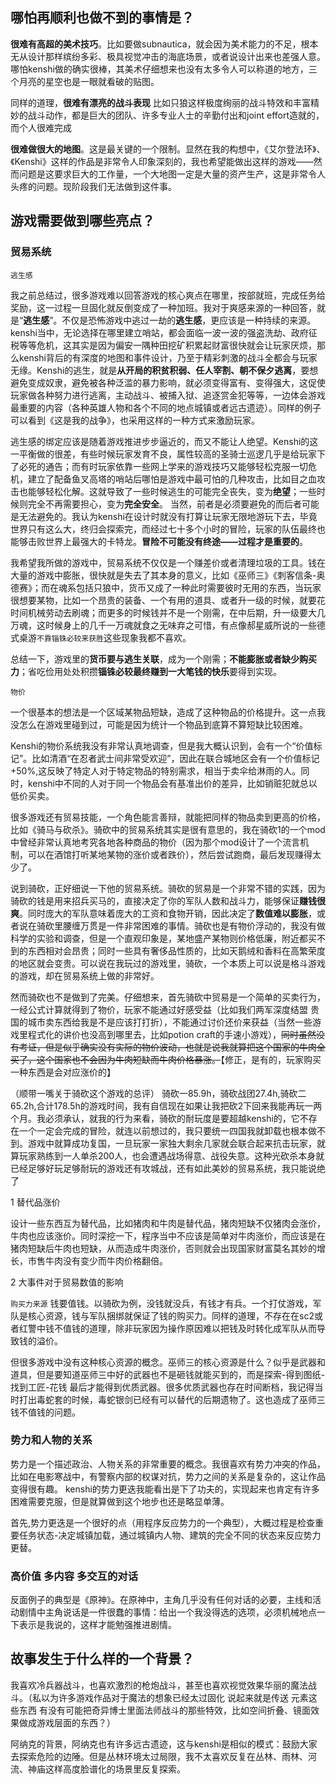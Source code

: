 ## 哪怕再顺利也做不到的事情是？
**很难有高超的美术技巧**。比如要做subnautica，就会因为美术能力的不足，根本无从设计那样缤纷多彩、极具视觉冲击的海底场景，或者说设计出来也差强人意。哪怕kenshi做的确实很棒，其美术仔细想来也没有太多令人可以称道的地方，三个月亮的星空也是一眼就看破的贴图。


同样的道理，**很难有漂亮的战斗表现** 比如只狼这样极度绚丽的战斗特效和丰富精妙的战斗动作，都是巨大的团队、许多专业人士的辛勤付出和joint effort造就的，而个人很难完成

**很难做很大的地图**。这是最关键的一个限制。显然在我的构想中，《艾尔登法环》、《Kenshi》这样的作品是非常令人印象深刻的，我也希望能做出这样的游戏——然而问题是这要求巨大的工作量，一个大地图一定是大量的资产生产，这是非常令人头疼的问题。现阶段我们无法做到这件事。

## 游戏需要做到哪些亮点？
### 贸易系统
``逃生感``

我之前总结过，很多游戏难以回答游戏的核心爽点在哪里，按部就班，完成任务给奖励，这一过程一旦固化就反倒变成了一种加班。我对于爽感来源的一种回答，就是“**逃生感**”。不仅是恐怖游戏中逃过一劫的**逃生感**，更应该是一种持续的来源。kenshi当中，无论选择在哪里建立哨站，都会面临一波一波的强盗洗劫、政府征税等等危机，这其实是因为偏安一隅种田挖矿积累起财富很快就会让玩家厌烦，那么kenshi背后的有深度的地图和事件设计，乃至于精彩刺激的战斗全都会与玩家无缘。Kenshi的逃生，就是**从开局的积贫积弱、任人宰割、朝不保夕逃离**，要想避免变成奴隶，避免被各种泛滥的暴力影响，就必须变得富有、变得强大，这促使玩家做各种努力进行逃离，主动战斗、被捕入狱、追逐赏金犯等等，一边体会游戏最重要的内容（各种英雄人物和各个不同的地点城镇或者远古遗迹）。同样的例子可以看到《这是我的战争》，也采用这样的一种方式来激励玩家。

逃生感的绑定应该是随着游戏推进步步逼近的，而又不能让人绝望。Kenshi的这一平衡做的很差，有些时候玩家发育不良，属性较高的圣骑士巡逻几乎是给玩家下了必死的通告；而有时玩家依靠一些网上学来的游戏技巧又能够轻松克服一切危机，建立了配备鱼叉高塔的哨站后哪怕是游戏中最可怕的几种攻击，比如目之血攻击也能够轻松化解。这就导致了一些时候逃生的可能完全丧失，变为**绝望**；一些时候则完全不再需要担心，变为**完全安全**。
当然，前者是必须要避免的而后者可能是无法避免的。我认为kenshi在设计时就没有打算让玩家无限地游玩下去，毕竟世界只有这么大，终归会探索完，而经过七十多个小时的冒险，玩家的队伍最终也能够击败世界上最强大的卡特龙。**冒险不可能没有终途——过程才是重要的**。

我希望我所做的游戏中，贸易系统不仅仅是一个赚差价或者清理垃圾的工具。钱在大量的游戏中膨胀，很快就是失去了其本身的意义，比如《巫师三》《刺客信条-奥德赛》；而在魂系包括只狼中，货币又成了一种此时需要彼时无用的东西，当玩家很想要某物，比如一个昂贵的装备、一个有用的道具、或者升一级的时候，就要花时间机械劳动去刷魂；而更多的时候钱并不是一个刚需，在中后期，升一级要大几万魂，这时候身上的几千一万魂就食之无味弃之可惜，有点像郝星威所说的一些德式桌游``不靠锱铢必较来获胜``这些现象我都不喜欢。

总结一下，游戏里的**货币要与逃生关联**，成为一个刚需；**不能膨胀或者缺少购买力**；省吃俭用处处积攒**锱铢必较最终赚到一大笔钱的快乐**要得到实现。

``物价``

一个很基本的想法是一个区域某物品短缺，造成了这种物品的价格提升。这一点我没怎么在游戏里碰到过，可能是因为统计一个物品到底算不算短缺比较困难。

Kenshi的物价系统我没有非常认真地调查，但是我大概认识到，会有一个“价值标记”。比如清酒“在忍者武士间非常受欢迎”，因此在联合城地区会有一个价值标记+50%,这反映了特定人对于特定物品的特别需求，相当于卖伞给淋雨的人。同时，kenshi中不同的人对于同一个物品会有基准出价的差异，比如销赃犯就总以低价买卖。

很多游戏还有贸易技能，一个角色能言善辩，就能把同样的物品卖到更高的价格，比如《骑马与砍杀》。骑砍中的贸易系统其实是很有意思的，我在骑砍1的一个mod中曾经非常认真地考究各地各种商品的物价（因为那个mod设计了一个流言机制，可以在酒馆打听某地某物的涨价或者跌价），然后尝试跑商，最后发现赚得太少了。

说到骑砍，正好细说一下他的贸易系统。骑砍的贸易是一个非常不错的实践，因为骑砍的钱是用来招兵买马的，直接决定了你的军队人数和战斗力，能够保证**赚钱很爽**。同时庞大的军队意味着庞大的工资和食物开销，因此决定了**数值难以膨胀**，或者说在骑砍里腰缠万贯是一件非常困难的事情。骑砍也是有物价浮动的，我没有做科学的实验和调查，但是一个直观印象是，某地盛产某物则价格低廉，附近都买不到的东西相对会昂贵；同时一些具有奢侈品性质的，比如天鹅绒和香料在高繁荣度的地区就会变贵。可以说在我玩过的游戏里，骑砍，一个本质上可以说是格斗游戏的游戏，却在贸易系统上做的非常好。

然而骑砍也不是做到了完美。仔细想来，首先骑砍中贸易是一个简单的买卖行为，一经公式计算就得到了物价，玩家不能通过好感受益（比如我们两军深度结盟 贵国的城市卖东西给我是不是应该打打折），不能通过讨价还价来获益（当然一些游戏里程式化的讲价也没高到哪里去，比如potion craft的手速小游戏），~~同时虽然没有考证，但是似乎确实没有实际的物价波动，也就是说我就算把这个国家的牛肉全买了，这个国家也不会因为牛肉短缺而牛肉价格暴涨。~~【修正，是有的，玩家购买一种东西是会对应涨价的】

（顺带一嘴关于骑砍这个游戏的总评）
骑砍一85.9h，骑砍战团27.4h,骑砍二65.2h,合计178.5h的游戏时间，我有自信现在如果让我把砍2下回来我能再玩一两个月。我必须承认，就我的行为来看，骑砍的耐玩度是要超越kenshi的，它不存在一个一定会完成的冒险，就连以前想过的，我只要统一四国我就卸载也根本做不到。游戏中就算成功复国，一旦玩家一家独大剩余几家就会联合起来抗击玩家，就算玩家熟练到一人单杀200人，也会遭遇战场得意、战役失意。这种光砍杀本身就已经足够好玩足够耐玩的游戏还有攻城战，还有如此美妙的贸易系统，我只能说绝了

1 替代品涨价

设计一些东西互为替代品，比如猪肉和牛肉是替代品，猪肉短缺不仅猪肉会涨价，牛肉也应该涨价。同时深挖一下，程序当中不应该是简单对牛肉涨价，而应该是在猪肉短缺后牛肉也短缺，从而造成牛肉涨价，否则就会出现国家财富莫名其妙的增长，市售牛肉没有变少而牛肉价格翻倍。

2 大事件对于贸易数值的影响


``购买力来源``
钱要值钱。以骑砍为例，没钱就没兵，有钱才有兵。一个打仗游戏，军队是核心资源，钱与军队捆绑就保证了钱的购买力。同样的道理，不存在在sc2或者红警中钱不值钱的道理，除非玩家因为操作原因难以把钱及时转化成军队从而导致钱的溢价。

但很多游戏中没有这种核心资源的概念。巫师三的核心资源是什么？似乎是武器和道具，但是要知道巫师三中好的武器也不是砸钱就能买到的，而是探索-得到图纸-找到工匠-花钱 最后才能得到优质武器。很多优质武器也存在时间断档，我记得当时打出毒蛇套的时候，毒蛇银剑已经有可以替代的后期遗物了。这也造成了巫师三钱不值钱的问题。



### 势力和人物的关系
势力是一个描述政治、人物关系的非常重要的概念。我很喜欢有势力冲突的作品，比如在电影寒战中，有警察内部的权谋对抗，势力之间的关系是复杂的，这让作品变得很有趣。
kenshi的势力更迭我能看出是下了功夫的，实现起来也肯定有许多困难需要克服，但是就算做到这个地步也还是略显单薄。

首先,势力更迭是一个很好的点（用程序反应势力的一个典型），大概过程是检查重要任务状态-决定城镇加载，通过城镇内人物、建筑的完全不同的状态来反应势力更替。

### 高价值 多内容 多交互的对话
反面例子的典型是《原神》。在原神中，主角几乎没有任何对话的必要，主线和活动剧情中主角说话是一件很蠢的事情：给出一个我没得选的选项，必须机械地点一下表示是我说的，这样才能勉强推进剧情。

## 故事发生于什么样的一个背景？
我喜欢冷兵器战斗，也喜欢激烈的枪炮战斗，甚至也喜欢视觉效果华丽的魔法战斗。（私以为许多游戏作品对于魔法的想象已经太过固化 说起来就是传送 元素这些东西 有没有可能把奇异博士里面法师战斗的那些特效，比如空间折叠、镜面效果做成游戏层面的东西？）

阿纳克的背景，阿纳克也有许多远古遗迹，这与kenshi是相似的模式：鼓励大家去探索危险的边陲。但是丛林环境太过局限，我不太喜欢反复在丛林、雨林、河流、神庙这样高度脸谱化的场景里反复探索。